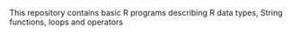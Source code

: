 This repository contains basic R programs describing R data types, String functions, loops and operators
